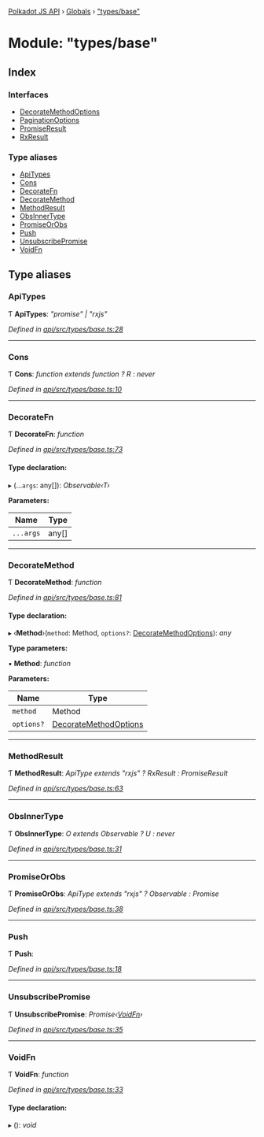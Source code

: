 [Polkadot JS API](../README.md) › [Globals](../globals.md) › ["types/base"](_types_base_.md)

# Module: "types/base"

## Index

### Interfaces

* [DecorateMethodOptions](../interfaces/_types_base_.decoratemethodoptions.md)
* [PaginationOptions](../interfaces/_types_base_.paginationoptions.md)
* [PromiseResult](../interfaces/_types_base_.promiseresult.md)
* [RxResult](../interfaces/_types_base_.rxresult.md)

### Type aliases

* [ApiTypes](_types_base_.md#apitypes)
* [Cons](_types_base_.md#cons)
* [DecorateFn](_types_base_.md#decoratefn)
* [DecorateMethod](_types_base_.md#decoratemethod)
* [MethodResult](_types_base_.md#methodresult)
* [ObsInnerType](_types_base_.md#obsinnertype)
* [PromiseOrObs](_types_base_.md#promiseorobs)
* [Push](_types_base_.md#push)
* [UnsubscribePromise](_types_base_.md#unsubscribepromise)
* [VoidFn](_types_base_.md#voidfn)

## Type aliases

###  ApiTypes

Ƭ **ApiTypes**: *"promise" | "rxjs"*

*Defined in [api/src/types/base.ts:28](https://github.com/polkadot-js/api/blob/f1b6268784/packages/api/src/types/base.ts#L28)*

___

###  Cons

Ƭ **Cons**: *function extends function ? R : never*

*Defined in [api/src/types/base.ts:10](https://github.com/polkadot-js/api/blob/f1b6268784/packages/api/src/types/base.ts#L10)*

___

###  DecorateFn

Ƭ **DecorateFn**: *function*

*Defined in [api/src/types/base.ts:73](https://github.com/polkadot-js/api/blob/f1b6268784/packages/api/src/types/base.ts#L73)*

#### Type declaration:

▸ (...`args`: any[]): *Observable‹T›*

**Parameters:**

Name | Type |
------ | ------ |
`...args` | any[] |

___

###  DecorateMethod

Ƭ **DecorateMethod**: *function*

*Defined in [api/src/types/base.ts:81](https://github.com/polkadot-js/api/blob/f1b6268784/packages/api/src/types/base.ts#L81)*

#### Type declaration:

▸ ‹**Method**›(`method`: Method, `options?`: [DecorateMethodOptions](../interfaces/_types_base_.decoratemethodoptions.md)): *any*

**Type parameters:**

▪ **Method**: *function*

**Parameters:**

Name | Type |
------ | ------ |
`method` | Method |
`options?` | [DecorateMethodOptions](../interfaces/_types_base_.decoratemethodoptions.md) |

___

###  MethodResult

Ƭ **MethodResult**: *ApiType extends "rxjs" ? RxResult<F> : PromiseResult<F>*

*Defined in [api/src/types/base.ts:63](https://github.com/polkadot-js/api/blob/f1b6268784/packages/api/src/types/base.ts#L63)*

___

###  ObsInnerType

Ƭ **ObsInnerType**: *O extends Observable<infer U> ? U : never*

*Defined in [api/src/types/base.ts:31](https://github.com/polkadot-js/api/blob/f1b6268784/packages/api/src/types/base.ts#L31)*

___

###  PromiseOrObs

Ƭ **PromiseOrObs**: *ApiType extends "rxjs" ? Observable<T> : Promise<T>*

*Defined in [api/src/types/base.ts:38](https://github.com/polkadot-js/api/blob/f1b6268784/packages/api/src/types/base.ts#L38)*

___

###  Push

Ƭ **Push**:

*Defined in [api/src/types/base.ts:18](https://github.com/polkadot-js/api/blob/f1b6268784/packages/api/src/types/base.ts#L18)*

___

###  UnsubscribePromise

Ƭ **UnsubscribePromise**: *Promise‹[VoidFn](_types_base_.md#voidfn)›*

*Defined in [api/src/types/base.ts:35](https://github.com/polkadot-js/api/blob/f1b6268784/packages/api/src/types/base.ts#L35)*

___

###  VoidFn

Ƭ **VoidFn**: *function*

*Defined in [api/src/types/base.ts:33](https://github.com/polkadot-js/api/blob/f1b6268784/packages/api/src/types/base.ts#L33)*

#### Type declaration:

▸ (): *void*
